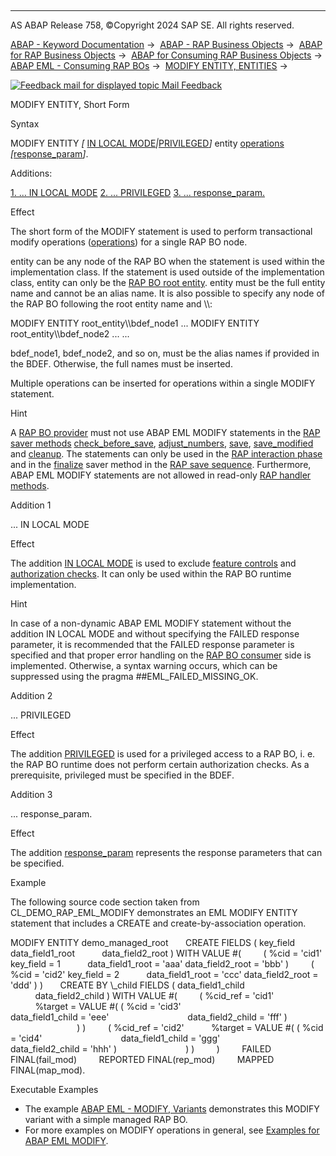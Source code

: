  

* * *

AS ABAP Release 758, ©Copyright 2024 SAP SE. All rights reserved.

[ABAP - Keyword Documentation](https://help.sap.com/doc/abapdocu_758_index_htm/7.58/en-US/abenabap.htm) →  [ABAP - RAP Business Objects](https://help.sap.com/doc/abapdocu_758_index_htm/7.58/en-US/abenabap_rap.htm) →  [ABAP for RAP Business Objects](https://help.sap.com/doc/abapdocu_758_index_htm/7.58/en-US/abenabap_for_rap_bos.htm) →  [ABAP for Consuming RAP Business Objects](https://help.sap.com/doc/abapdocu_758_index_htm/7.58/en-US/abenabap_consume_rap_bos.htm) →  [ABAP EML - Consuming RAP BOs](https://help.sap.com/doc/abapdocu_758_index_htm/7.58/en-US/abeneml.htm) →  [MODIFY ENTITY, ENTITIES](https://help.sap.com/doc/abapdocu_758_index_htm/7.58/en-US/abapmodify_entity_entities.htm) → 

 [![](Mail.gif?object=Mail.gif "Feedback mail for displayed topic") Mail Feedback](mailto:f1_help@sap.com?subject=Feedback%20on%20ABAP%20Documentation&body=Document:%20MODIFY%20ENTITY%2C%20Short%20Form%2C%20ABAPMODIFY_ENTITY_SHORT%2C%20758%0D%0A%0D%0AError:%0D%0A%0D%0A%0D%0A%0D%0ASuggestion%20for%20improvement:)

MODIFY ENTITY, Short Form

Syntax

MODIFY ENTITY *\[* [IN LOCAL MODE](https://help.sap.com/doc/abapdocu_758_index_htm/7.58/en-US/abapin_local_mode.htm)*|*[PRIVILEGED](https://help.sap.com/doc/abapdocu_758_index_htm/7.58/en-US/abapeml_privileged.htm)*\]* entity [operations](https://help.sap.com/doc/abapdocu_758_index_htm/7.58/en-US/abapmodify_entity_entities_op.htm) *\[*[response\_param](https://help.sap.com/doc/abapdocu_758_index_htm/7.58/en-US/abapeml_response.htm)*\]*.

Additions:

[1\. ... IN LOCAL MODE](#!ABAP_ADDITION_1@1@)
[2\. ... PRIVILEGED](#!ABAP_ADDITION_2@2@)
[3\. ... response\_param.](#!ABAP_ADDITION_3@3@)

Effect

The short form of the MODIFY statement is used to perform transactional modify operations ([operations](https://help.sap.com/doc/abapdocu_758_index_htm/7.58/en-US/abapmodify_entity_entities_op.htm)) for a single RAP BO node.

entity can be any node of the RAP BO when the statement is used within the implementation class. If the statement is used outside of the implementation class, entity can only be the [RAP BO root entity](https://help.sap.com/doc/abapdocu_758_index_htm/7.58/en-US/abenrap_bo_root_entity_glosry.htm "Glossary Entry"). entity must be the full entity name and cannot be an alias name. It is also possible to specify any node of the RAP BO following the root entity name and \\\\:

MODIFY ENTITY root\_entity\\\\bdef\_node1 ...
MODIFY ENTITY root\_entity\\\\bdef\_node2 ...
...

bdef\_node1, bdef\_node2, and so on, must be the alias names if provided in the BDEF. Otherwise, the full names must be inserted.

Multiple operations can be inserted for operations within a single MODIFY statement.

Hint

A [RAP BO provider](https://help.sap.com/doc/abapdocu_758_index_htm/7.58/en-US/abenrap_bo_provider_glosry.htm "Glossary Entry") must not use ABAP EML MODIFY statements in the [RAP saver methods](https://help.sap.com/doc/abapdocu_758_index_htm/7.58/en-US/abenabp_saver_method_glosry.htm "Glossary Entry") [check\_before\_save](https://help.sap.com/doc/abapdocu_758_index_htm/7.58/en-US/abensaver_check_before_save.htm), [adjust\_numbers](https://help.sap.com/doc/abapdocu_758_index_htm/7.58/en-US/abensaver_adjust_numbers.htm), [save](https://help.sap.com/doc/abapdocu_758_index_htm/7.58/en-US/abensaver_method_save.htm), [save\_modified](https://help.sap.com/doc/abapdocu_758_index_htm/7.58/en-US/abaprap_saver_meth_save_modified.htm) and [cleanup](https://help.sap.com/doc/abapdocu_758_index_htm/7.58/en-US/abensaver_method_cleanup.htm). The statements can only be used in the [RAP interaction phase](https://help.sap.com/doc/abapdocu_758_index_htm/7.58/en-US/abenrap_int_phase_glosry.htm "Glossary Entry") and in the [finalize](https://help.sap.com/doc/abapdocu_758_index_htm/7.58/en-US/abensaver_finalize.htm) saver method in the [RAP save sequence](https://help.sap.com/doc/abapdocu_758_index_htm/7.58/en-US/abenrap_save_seq_glosry.htm "Glossary Entry"). Furthermore, ABAP EML MODIFY statements are not allowed in read-only [RAP handler methods](https://help.sap.com/doc/abapdocu_758_index_htm/7.58/en-US/abenabp_handler_method_glosry.htm "Glossary Entry").

Addition 1   

... IN LOCAL MODE

Effect

The addition [IN LOCAL MODE](https://help.sap.com/doc/abapdocu_758_index_htm/7.58/en-US/abapin_local_mode.htm) is used to exclude [feature controls](https://help.sap.com/doc/abapdocu_758_index_htm/7.58/en-US/abenbdl_actions_fc.htm) and [authorization checks](https://help.sap.com/doc/abapdocu_758_index_htm/7.58/en-US/abenbdl_authorization.htm). It can only be used within the RAP BO runtime implementation.

Hint

In case of a non-dynamic ABAP EML MODIFY statement without the addition IN LOCAL MODE and without specifying the FAILED response parameter, it is recommended that the FAILED response parameter is specified and that proper error handling on the [RAP BO consumer](https://help.sap.com/doc/abapdocu_758_index_htm/7.58/en-US/abenrap_bo_consumer_glosry.htm "Glossary Entry") side is implemented. Otherwise, a syntax warning occurs, which can be suppressed using the pragma ##EML\_FAILED\_MISSING\_OK.

Addition 2   

... PRIVILEGED

Effect

The addition [PRIVILEGED](https://help.sap.com/doc/abapdocu_758_index_htm/7.58/en-US/abapeml_privileged.htm) is used for a privileged access to a RAP BO, i. e. the RAP BO runtime does not perform certain authorization checks. As a prerequisite, privileged must be specified in the BDEF.

Addition 3   

... response\_param.

Effect

The addition [response\_param](https://help.sap.com/doc/abapdocu_758_index_htm/7.58/en-US/abapeml_response.htm) represents the response parameters that can be specified.

Example

The following source code section taken from CL\_DEMO\_RAP\_EML\_MODIFY demonstrates an EML MODIFY ENTITY statement that includes a CREATE and create-by-association operation.

MODIFY ENTITY demo\_managed\_root
      CREATE FIELDS ( key\_field data\_field1\_root
          data\_field2\_root ) WITH VALUE #(
        ( %cid = 'cid1' key\_field = 1
          data\_field1\_root = 'aaa' data\_field2\_root = 'bbb' )
        ( %cid = 'cid2' key\_field = 2
          data\_field1\_root = 'ccc' data\_field2\_root = 'ddd' ) )
      CREATE BY \\\_child FIELDS ( data\_field1\_child
          data\_field2\_child ) WITH VALUE #(
        ( %cid\_ref = 'cid1'
          %target = VALUE #( ( %cid = 'cid3'
                               data\_field1\_child = 'eee'
                               data\_field2\_child = 'fff' )
                           ) )
        ( %cid\_ref = 'cid2'
          %target = VALUE #( ( %cid = 'cid4'
                               data\_field1\_child = 'ggg'
                               data\_field2\_child = 'hhh' )
                           ) )
        )
        FAILED   FINAL(fail\_mod)
        REPORTED FINAL(rep\_mod)
        MAPPED FINAL(map\_mod).

Executable Examples

-   The example [ABAP EML - MODIFY, Variants](https://help.sap.com/doc/abapdocu_758_index_htm/7.58/en-US/abeneml_modify_alternatives_abexa.htm) demonstrates this MODIFY variant with a simple managed RAP BO.
-   For more examples on MODIFY operations in general, see [Examples for ABAP EML MODIFY](https://help.sap.com/doc/abapdocu_758_index_htm/7.58/en-US/abapeml_modify_examples_abexas.htm).
